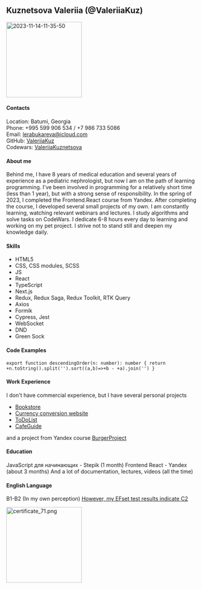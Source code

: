 ## **Kuznetsova Valeriia (@ValeriiaKuz)**
<img src='https://i.postimg.cc/k5L9tMf8/2023-11-14-11-35-50.jpg'  alt='2023-11-14-11-35-50' width="200" height="auto"/>

#### Contacts

Location: Batumi, Georgia <br>
Phone: +995 599 906 534 / +7 986 733 5086 <br>
Email: lerabukareva@icloud.com <br>
GitHub: [ValeriiaKuz](https://github.com/ValeriiaKuz) <br>
Codewars: [ValeriiaKuznetsova](https://www.codewars.com/users/ValeriiaKuznetsova) 

#### About me 

Behind me, I have 8 years of medical education and several years of experience as a pediatric nephrologist, but now I am on the path of learning programming. I've been involved in programming for a relatively short time (less than 1 year), but with a strong sense of responsibility. In the spring of 2023, I completed the Frontend.React course from Yandex. After completing the course, I developed several small projects of my own. I am constantly learning, watching relevant webinars and lectures. I study algorithms and solve tasks on CodeWars. I dedicate 6-8 hours every day to learning and working on my pet project. I strive not to stand still and deepen my knowledge daily.

#### **Skills**
* HTML5
* CSS, CSS modules, SCSS
* JS
* React
* TypeScript 
* Next.js
* Redux, Redux Saga, Redux Toolkit, RTK Query
* Axios
* Formik
* Cypress, Jest
* WebSocket
* DND
* Green Sock


#### Code Examples
`export function descendingOrder(n: number): number {
return +n.toString().split('').sort((a,b)=>+b - +a).join('')
}`


#### Work Experience

I don't have commercial experience, but I have several personal projects

* [Bookstore](https://valeriiakuz.github.io/Library/#/)
* [  Currency conversion website
  ](https://valeriiakuz.github.io/Currency-rates/#/)
* [ToDoList](https://valeriiakuz.github.io/ToDoList/)
* [CafeGuide](https://coffee-ride.vercel.app)

and a project from Yandex course
[BurgerProject](https://valeriiakuz.github.io/BurgerProject/)

#### Education

JavaScript для начинающих - Stepik (1 month)
Frontend React - Yandex (about 3 months)
And a lot of documentation, lectures, videos (all the time)

#### English Language 

B1-B2 (In my own perception)
[However, my EFset test results indicate C2 
](https://www.efset.org/cert/FEnWua)

<img alt="certificate_71.png" height="200" src="https://cdn.efset.org/efset-widget/img/certificate_71.png" width="200"/>